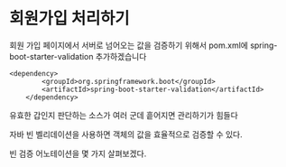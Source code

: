 회원가입 처리하기
===

회원 가입 페이지에서 서버로 넘어오는 값을 검증하기 위해서 pom.xml에 spring-boot-starter-validation 추가하겠습니다



    <dependency>
			<groupId>org.springframework.boot</groupId>
			<artifactId>spring-boot-starter-validation</artifactId>
		</dependency>



유효한 갑인지 판단하는 소스가 여러 군데 흩어지면 관리하기가 힘들다 

자바 빈 벨리데이션을 사용하면 객체의 값을 효율적으로 검증할 수 있다.

빈 검증 어노테이션을 몇 가지 살펴보겠다.


